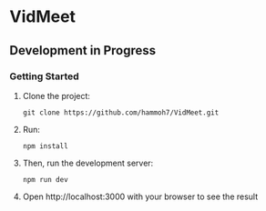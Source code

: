# VidMeet
## Development in Progress

### Getting Started

1. Clone the project:
   ```
   git clone https://github.com/hammoh7/VidMeet.git
   ```
2. Run:
   ```
   npm install
   ```
3. Then, run the development server:
   ```
   npm run dev
   ```
4. Open http://localhost:3000 with your browser to see the result
